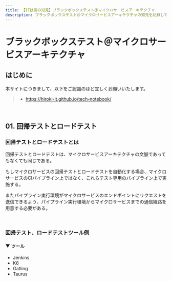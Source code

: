 ```yaml
---
title: 【IT技術の知見】ブラックボックステスト＠マイクロサービスアーキテクチャ
description: ブラックボックステスト＠マイクロサービスアーキテクチャの知見を記録しています。
---
```


# ブラックボックステスト＠マイクロサービスアーキテクチャ

## はじめに

本サイトにつきまして、以下をご認識のほど宜しくお願いいたします。

> - https://hiroki-it.github.io/tech-notebook/

<br>

## 01. 回帰テストとロードテスト

### 回帰テストとロードテストとは

回帰テストとロードテストは、マイクロサービスアーキテクチャの文脈であってもなくても同じである。

もしマイクロサービスの回帰テストとロードテストを自動化する場合、マイクロサービスのCIパイプライン上ではなく、これらテスト専用のパイプライン上で実施する。

またパイプライン実行環境がマイクロサービスのエンドポイントにリクエストを送信できるよう、パイプライン実行環境からマイクロサービスまでの通信経路を用意する必要がある。

<br>

### 回帰テスト、ロードテストツール例

#### ▼ ツール

- Jenkins
- K6
- Gatling
- Taurus

<br>
